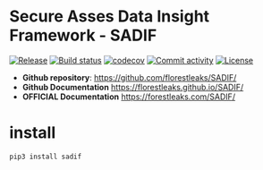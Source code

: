 # Secure Asses Data Insight Framework - SADIF


[![Release](https://img.shields.io/github/v/release/florestleaks/SADIF)](https://img.shields.io/github/v/release/florestleaks/SADIF)
[![Build status](https://img.shields.io/github/actions/workflow/status/florestleaks/SADIF/main.yml?branch=main)](https://github.com/florestleaks/SADIF/actions/workflows/main.yml?query=branch%3Amain)
[![codecov](https://codecov.io/gh/florestleaks/SADIF/graph/badge.svg?token=IE1G7T0wo0)](https://codecov.io/gh/florestleaks/SADIF)
[![Commit activity](https://img.shields.io/github/commit-activity/m/florestleaks/SADIF)](https://img.shields.io/github/commit-activity/m/florestleaks/SADIF)
[![License](https://img.shields.io/github/license/florestleaks/SADIF)](https://img.shields.io/github/license/florestleaks/SADIF)


- **Github repository**: <https://github.com/florestleaks/SADIF/>
- **Github Documentation** <https://florestleaks.github.io/SADIF/>
- **OFFICIAL Documentation** <https://forestleaks.com/SADIF/>

# install
```bash
pip3 install sadif 
```
